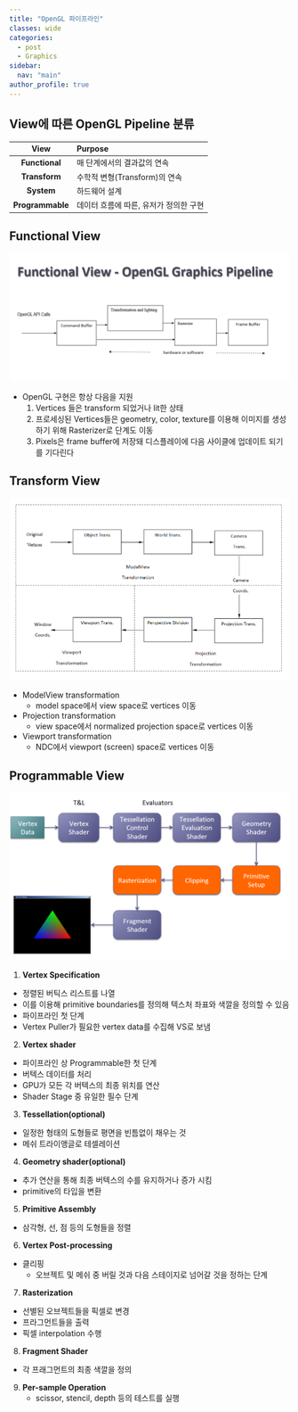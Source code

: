 ```yaml
---
title: "OpenGL 파이프라인"
classes: wide
categories: 
  - post
  - Graphics
sidebar:
  nav: "main"
author_profile: true
---
```


## View에 따른 OpenGL Pipeline 분류

|View|Purpose|
|:---:|:---|
|**Functional**|매 단계에서의 결과값의 연속|
|**Transform**|수학적 변형(Transform)의 연속|
|**System**|하드웨어 설계|
|**Programmable**|데이터 흐름에 따른, 유저가 정의한 구현|

## Functional View

  ![post_thumbnail](/assets/images/{65CBADF9-7FA6-4ED2-90E8-9631CF0A279B}.png)
* OpenGL 구현은 항상 다음을 지원
  1. Vertices 들은 transform 되었거나 lit한 상태 
  2. 프로세싱된 Vertices들은 geometry, color, texture를 이용해 이미지를 생성하기 위해 Rasterizer로 단계도 이동
  3. Pixels은 frame buffer에 저장돼 디스플레이에 다음 사이클에 업데이트 되기를 기다린다

## Transform View

  ![post_thumbnail](/assets/images/{8B1EB8E6-196C-4ED5-8C0B-1534DAB4F98A}.png)
* ModelView transformation
  * model space에서 view space로 vertices 이동
* Projection transformation 
  * view space에서 normalized projection space로 vertices 이동
* Viewport transformation 
  * NDC에서 viewport (screen) space로 vertices 이동

## Programmable View

  ![post_thumbnail](/assets/images/{59CC0FF3-098C-41CC-A04D-3E109D6B64BE}.png)

1. **Vertex Specification**
  * 정렬된 버틱스 리스트를 나열
  * 이를 이용해 primitive boundaries를 정의해 텍스처 좌표와 색깔을 정의할 수 있음
  * 파이프라인 첫 단계
  * Vertex Puller가 필요한 vertex data를 수집해 VS로 보냄

2. **Vertex shader**
  * 파이프라인 상 Programmable한 첫 단계
  * 버텍스 데이터를 처리
  * GPU가 모든 각 버텍스의 최종 위치를 연산 
  * Shader Stage 중 유일한 필수 단계

3. **Tessellation(optional)**
  * 일정한 형태의 도형들로 평면을 빈틈없이 채우는 것
  * 메쉬 트라이앵글로 테셀레이션

4. **Geometry shader(optional)** 
  * 추가 연산을 통해 최종 버텍스의 수를 유지하거나 증가 시킴
  * primitive의 타입을 변환

5. **Primitive Assembly**
  * 삼각형, 선, 점 등의 도형들을 정렬 

6. **Vertex Post-processing**
  * 클리핑 
    * 오브젝트 및 메쉬 중 버릴 것과 다음 스테이지로 넘어갈 것을 정하는 단계

7. **Rasterization**
  * 선별된 오브젝트들을 픽셀로 변경
  * 프라그먼트들을 출력
  * 픽셀 interpolation 수행

8. **Fragment Shader**
  * 각 프래그먼트의 최종 색깔을 정의

9. **Per-sample Operation**
    * scissor, stencil, depth 등의 테스트를 실행
